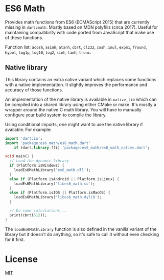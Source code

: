 # ES6 Math
Provides math functions from ES6 (ECMAScript 2015) that are currently missing in `dart:math`. Mostly based on MDN polyfills (circa 2017). Useful for maintaining compatibility with code ported from JavaScript that make use of these functions.

Function list: `acosh`, `asinh`, `atanh`, `cbrt`, `clz32`, `cosh`, `imul`, `expm1`, `fround`, `hypot`, `log1p`, `log10`, `log2`, `sinh`, `tanh`, `trunc`.

## Native library
This library contains an extra native variant which replaces some functions with a native implementation. It slightly improves the performance and accuracy of those functions.

An implementation of the native library is available in `native_lib` which can be compiled into a shared library using either CMake or make. It's mostly a wrapper around the native C math library. You will have to manually configure your build system to compile the library.

Using conditional imports, one might want to use the native library if available. For example:
```dart
import 'dart:io';
import 'package:es6_math/es6_math.dart'
    if (dart.library.ffi) 'package:es6_math/es6_math_native.dart';

void main() {
  // Load the dynamic library
  if (Platform.isWindows) {
    loadEs6MathLibrary('es6_math.dll');
  }
  else if (Platform.isAndroid || Platform.isLinux) {
    loadEs6MathLibrary('libes6_math.so');
  }
  else if (Platform.isIOS || Platform.isMacOS) {
    loadEs6MathLibrary('libes6_math.dylib');
  }

  // Do some calculations...
  print(cbrt(512));
}
```

The `loadEs6MathLibrary` function is also defined in the vanilla variant of the library but it doesn't do anything, so it's safe to call it without even checking for it first.

# License
[MIT](LICENSE)
